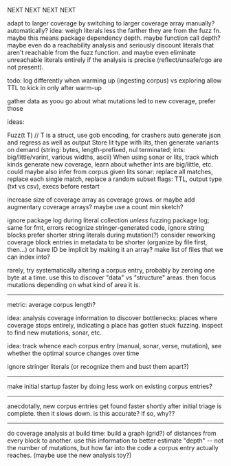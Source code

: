 NEXT NEXT NEXT NEXT

adapt to larger coverage by switching to larger coverage array
manually? automatically?
idea: weigh literals less the farther they are from the fuzz fn.
  maybe this means package dependency depth.
  maybe function call depth?
  maybe even do a reachability analysis and seriously discount literals that aren't reachable from the fuzz function.
  and maybe even eliminate unreachable literals entirely if the analysis is precise (reflect/unsafe/cgo are not present).


todo: log differently when warming up (ingesting corpus) vs exploring
allow TTL to kick in only after warm-up

gather data as yoou go about what mutations led to new coverage, prefer those

ideas:

Fuzz(t T) // T is a struct, use gob encoding, for crashers auto generate json and regress as well as output
Store lit type with lits, then generate variants on demand (string: bytes, length-prefixed, nul terminated; ints: big/little/varint, various widths, ascii)
When using sonar or lits, track which kinds generate new coverage, learn about whether ints are big/little, etc. could maybe also infer from corpus given lits
sonar: replace all matches, replace each single match, replace a random subset
flags: TTL, output type (txt vs csv), execs before restart

increase size of coverage array as coverage grows. or maybe add augmentary coverage arrays? maybe use a count min sketch?

ignore package log during literal collection *unless* fuzzing package log; same for fmt, errors
recognize stringer-generated code, ignore string blocks
prefer shorter string literals during mutation(?)
consider reworking coverage block entries in metadata to be shorter (organize by file first, then...) or have ID be implicit by making it an array? make list of files that we can index into?

rarely, try systematically altering a corpus entry, probably by zeroing one byte at a time.
use this to discover "data" vs "structure" areas. then focus mutations depending on what kind of area it is.

---

metric: average corpus length?

idea: analysis coverage information to discover bottlenecks: places where coverage stops entirely, indicating a place has gotten stuck fuzzing.
inspect to find new mutations, sonar, etc.

idea: track whence each corpus entry (manual, sonar, verse, mutation), see whether the optimal source changes over time

ignore stringer literals (or recognize them and bust them apart?)

---

make initial startup faster by doing less work on existing corpus entries?

---

anecdotally, new corpus entries get found faster shortly after initial triage is complete.
then it slows down. is this accurate? if so, why??

---

do coverage analysis at build time: build a graph (grid?) of distances from every block to another.
use this information to better estimate "depth" -- not the number of mutations, but how far
into the code a corpus entry actually reaches. (maybe use the new analysis toy?)

